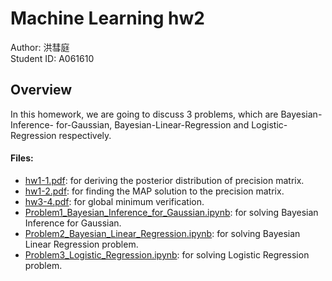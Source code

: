 # Machine Learning hw2 <span style="color:red"></span>
Author: 洪彗庭 </br>
Student ID: A061610 

## Overview
In this homework, we are going to discuss 3 problems, which are Bayesian-Inference- for-Gaussian, Bayesian-Linear-Regression and Logistic-Regression respectively. 

#### Files: </br>
* [hw1-1.pdf](./hw1-1.pdf): for deriving the posterior distribution of precision matrix.
* [hw1-2.pdf](./hw1-2.pdf): for finding the MAP solution to the precision matrix.
* [hw3-4.pdf](./hw3-4.pdf): for global minimum verification.
* [Problem1_Bayesian_Inference_for_Gaussian.ipynb](./Problem1_Bayesian_Inference_for_Gaussian.ipynb): for solving Bayesian Inference for Gaussian. </br>
* [Problem2_Bayesian_Linear_Regression.ipynb](./Problem2_Bayesian_Linear_Regression.ipynb): for solving Bayesian Linear Regression problem. </br>
* [Problem3_Logistic_Regression.ipynb](./Problem3_Logistic_Regression.ipynb): for solving Logistic Regression problem. </br>
